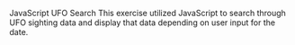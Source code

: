 JavaScript UFO Search
This exercise utilized JavaScript to search through UFO sighting data and display that data depending on user input for the date. 
